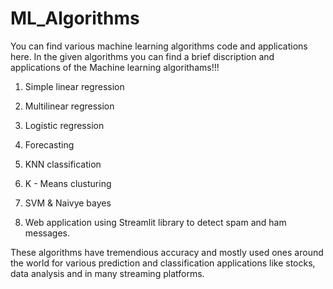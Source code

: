 # ML_Algorithms
You can find various machine learning algorithms code and applications here.
In the given algorithms you can find a brief discription and applications of the Machine learning algorithams!!!

1) Simple linear regression
2) Multilinear regression
3) Logistic regression
4) Forecasting
5) KNN classification
6) K - Means clusturing
7) SVM & Naivye bayes

8) Web application using Streamlit library to detect spam and ham messages.
   

These algorithms have tremendious accuracy and mostly used ones around the world for various prediction and classification applications like stocks, data analysis and in many streaming platforms.
